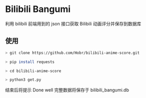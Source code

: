 # Bilibili Bangumi

利用 bilibili 前端用到的 json 接口获取 Bilibili 动画评分并保存到数据库

## 使用

```bash
> git clone https://github.com/Hobr/bilibili-anime-score.git

> pip install requests

> cd bilibili-anime-score

> python3 get.py
```

结束后将提示 Done well 完整数据将保存于 bilibili_bangumi.db
